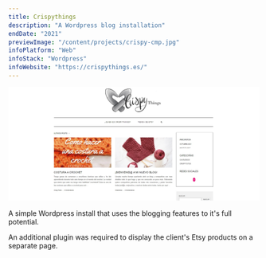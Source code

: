 ```yaml
---
title: Crispythings
description: "A Wordpress blog installation"
endDate: "2021"
previewImage: "/content/projects/crispy-cmp.jpg"
infoPlatform: "Web"
infoStack: "Wordpress"
infoWebsite: "https://crispythings.es/"
---
```


!["Blog"](/content/projects/crispy.jpg)

A simple Wordpress install that uses the blogging features to it's full potential.

An additional plugin was required to display the client's Etsy products on a separate page.
